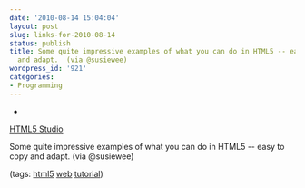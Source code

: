 ```yaml
---
date: '2010-08-14 15:04:04'
layout: post
slug: links-for-2010-08-14
status: publish
title: Some quite impressive examples of what you can do in HTML5 -- easy to copy
  and adapt.  (via @susiewee)
wordpress_id: '921'
categories:
- Programming
---
```


  *


[HTML5 Studio](http://studio.html5rocks.com/)


Some quite impressive examples of what you can do in HTML5 -- easy to copy and adapt.  (via @susiewee)


(tags: [html5](http://delicious.com/eob/html5) [web](http://delicious.com/eob/web) [tutorial](http://delicious.com/eob/tutorial))



